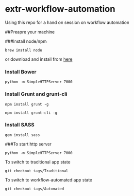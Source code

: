 extr-workflow-automation
========================

Using this repo for a hand on session on workflow automation

##Preapre your machine

###Install node/npm
```
brew install node
```

or download and install from [here](http://nodejs.org/download/)

### Install Bower

```
python -m SimpleHTTPServer 7000
```

### Install Grunt and grunt-cli

```
npm install grunt -g
```

```
npm install grunt-cli -g
```




### Install SASS

```
gem install sass
```

###To start http server

```
python -m SimpleHTTPServer 7000
```

To switch to traditional app state
```
git checkout tags/Traditional
```

To switch to workflow-automated app state
```
git checkout tags/Automated
```
